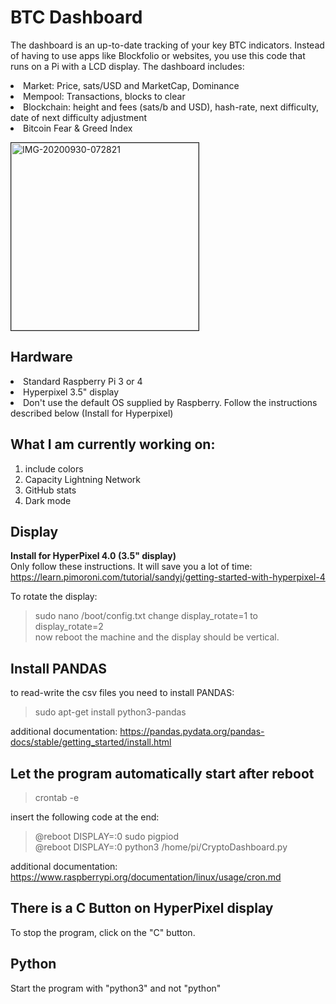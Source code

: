 # BTC Dashboard
The dashboard is an up-to-date tracking of your key BTC indicators. Instead of having to use apps like Blockfolio or websites, you use this code that runs on a Pi with a LCD display. The dashboard includes:<br>
<li> Market: Price, sats/USD and MarketCap, Dominance
<li> Mempool: Transactions, blocks to clear
<li> Blockchain: height and fees (sats/b and USD), hash-rate, next difficulty, date of next difficulty adjustment
<li> Bitcoin Fear & Greed Index

<img src="https://i.ibb.co/zb55pwn/IMG-20200930-151250.jpg" width="300" alt="IMG-20200930-072821" border="1"><br>

## Hardware
<li>Standard Raspberry Pi 3 or 4
<li>Hyperpixel 3.5" display 
<li>Don't use the default OS supplied by Raspberry. Follow the instructions described below (Install for Hyperpixel)

## What I am currently working on:
1. include colors
2. Capacity Lightning Network
3. GitHub stats
4. Dark mode

## Display
<b>Install for HyperPixel 4.0 (3.5" display)</b><br>
    Only follow these instructions. It will save you a lot of time:<br>
    https://learn.pimoroni.com/tutorial/sandyj/getting-started-with-hyperpixel-4

To rotate the display: <br>
> sudo nano /boot/config.txt
change display_rotate=1 to display_rotate=2<br>
now reboot the machine and the display should be vertical.

## Install PANDAS
to read-write the csv files you need to install PANDAS:<br>
> sudo apt-get install python3-pandas

additional documentation: https://pandas.pydata.org/pandas-docs/stable/getting_started/install.html


## Let the program automatically start after reboot
> crontab -e

insert the following code at the end:<br>
> @reboot DISPLAY=:0 sudo pigpiod<br>
> @reboot DISPLAY=:0 python3 /home/pi/CryptoDashboard.py

additional documentation: https://www.raspberrypi.org/documentation/linux/usage/cron.md

## There is a C Button on HyperPixel display
To stop the program, click on the "C" button. 

## Python
Start the program with "python3" and not "python" 
